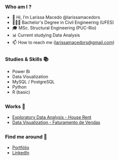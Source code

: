 ### Who am I ? 

- 👋 Hi, I’m Larissa Macedo @larissamacedors
- 👩🏻‍🎓 Bachelor's Degree in Civil Engineering (UFES)
- 🎓 MSc. Structural Engineering (PUC-Rio)
- 📊 Current studying Data Analysis
- 📫 How to reach me (larissamacedors@gmail.com)

##

### Studies & Skills 📚

- Power Bi
- Data Visualization
- MySQL / PostgreSQL
- Python
- R (basic)

##

### Works 📄

- [Exploratory Data Analysis - House Rent](https://github.com/larissamacedors/exploratory_data_analysis_rent)
- [Data Visualization - Faturamento de Vendas](https://github.com/larissamacedors/data_visualization_projects/tree/main/projeto%201%20-%20faturamento%20de%20vendas)

##

### Find me around 📍

- [Portfólio](https://sites.google.com/view/larissamacedo)
- [LinkedIn](https://linkedin.com/in/larissa-macedo-rosa-silva-98381b16a)


  
 
<!---
larissamacedors/larissamacedors is a ✨ special ✨ repository because its `README.md` (this file) appears on your GitHub profile.
You can click the Preview link to take a look at your changes.
--->
